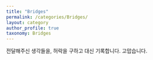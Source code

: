```yaml
---
title: "Bridges"
permalink: /categories/Bridges/
layout: category
author_profile: true
taxonomy: Bridges
---
```

전달해주신 생각들을, 허락을 구하고 대신 기록합니다. 고맙습니다.